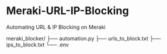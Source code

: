 # Meraki-URL-IP-Blocking
Automating URL &amp; IP Blocking on Meraki 

meraki_blocker/
├── automation.py
├── urls_to_block.txt
├── ips_to_block.txt
└── .env

